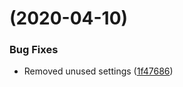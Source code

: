 #  (2020-04-10)


### Bug Fixes

* Removed unused settings ([1f47686](https://github.com/unitycontainer/experimental/commit/1f47686298487ad0d2a1b493b104485ef40a53dd))



